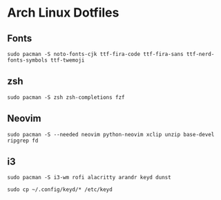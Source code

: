 # Arch Linux Dotfiles

## Fonts

```
sudo pacman -S noto-fonts-cjk ttf-fira-code ttf-fira-sans ttf-nerd-fonts-symbols ttf-twemoji
```

## zsh

```
sudo pacman -S zsh zsh-completions fzf
```

## Neovim

```
sudo pacman -S --needed neovim python-neovim xclip unzip base-devel ripgrep fd
```

## i3

```
sudo pacman -S i3-wm rofi alacritty arandr keyd dunst

sudo cp ~/.config/keyd/* /etc/keyd
```

